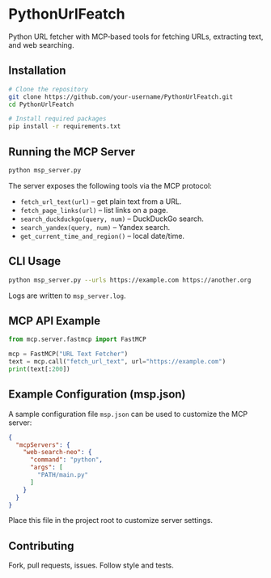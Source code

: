 # PythonUrlFeatch

Python URL fetcher with MCP‑based tools for fetching URLs, extracting text, and web searching.

## Installation

```bash
# Clone the repository
git clone https://github.com/your-username/PythonUrlFeatch.git
cd PythonUrlFeatch

# Install required packages
pip install -r requirements.txt
```

## Running the MCP Server

```bash
python msp_server.py
```

The server exposes the following tools via the MCP protocol:

- `fetch_url_text(url)` – get plain text from a URL.
- `fetch_page_links(url)` – list links on a page.
- `search_duckduckgo(query, num)` – DuckDuckGo search.
- `search_yandex(query, num)` – Yandex search.
- `get_current_time_and_region()` – local date/time.

## CLI Usage

```bash
python msp_server.py --urls https://example.com https://another.org
```

Logs are written to `msp_server.log`.

## MCP API Example

```python
from mcp.server.fastmcp import FastMCP

mcp = FastMCP("URL Text Fetcher")
text = mcp.call("fetch_url_text", url="https://example.com")
print(text[:200])
```

## Example Configuration (msp.json)

A sample configuration file `msp.json` can be used to customize the MCP server:

```json
{
  "mcpServers": {
    "web-search-neo": {
      "command": "python",
      "args": [
        "PATH/main.py"
      ]
    }
  }
}
```

Place this file in the project root to customize server settings.

## Contributing

Fork, pull requests, issues. Follow style and tests.
